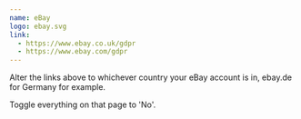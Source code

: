 ```yaml
---
name: eBay
logo: ebay.svg
link:
  - https://www.ebay.co.uk/gdpr
  - https://www.ebay.com/gdpr
---
```

Alter the links above to whichever country your eBay account is in, ebay.de for Germany for example.

Toggle everything on that page to 'No'.